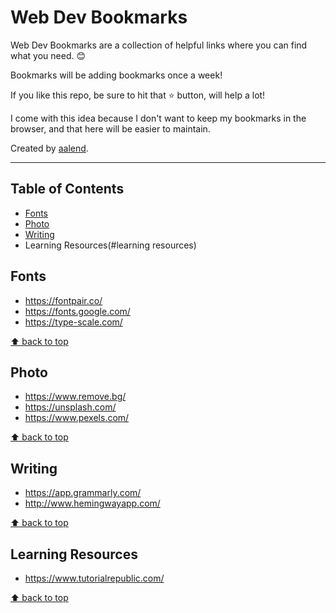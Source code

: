 # Web Dev Bookmarks
Web Dev Bookmarks are a collection of helpful links where you can find what you need. 😊

Bookmarks will be adding bookmarks once a week!

If you like this repo, be sure to hit that ⭐ button, will help a lot!

I come with this idea because I don't want to keep my bookmarks in the browser, and that here will be easier to maintain.

Created by [aalend](https://twitter.com/aalendemirov).

---

## Table of Contents
- [Fonts](#fonts)
- [Photo](#photo)
- [Writing](#writing)
- Learning Resources(#learning resources)

## Fonts
- https://fontpair.co/
- https://fonts.google.com/
- https://type-scale.com/

[⬆ back to top](#table-of-contents)

## Photo
- https://www.remove.bg/
- https://unsplash.com/
- https://www.pexels.com/

[⬆ back to top](#table-of-contents)

## Writing
- https://app.grammarly.com/
- http://www.hemingwayapp.com/

[⬆ back to top](#table-of-contents)

## Learning Resources
- https://www.tutorialrepublic.com/

[⬆ back to top](#table-of-contents)
